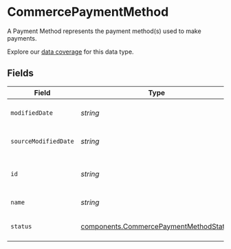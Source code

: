 # CommercePaymentMethod

A Payment Method represents the payment method(s) used to make payments.

Explore our [data coverage](https://knowledge.codat.io/supported-features/commerce?view=tab-by-data-type&dataType=commerce-paymentMethods) for this data type.


## Fields

| Field                                                                                            | Type                                                                                             | Required                                                                                         | Description                                                                                      | Example                                                                                          |
| ------------------------------------------------------------------------------------------------ | ------------------------------------------------------------------------------------------------ | ------------------------------------------------------------------------------------------------ | ------------------------------------------------------------------------------------------------ | ------------------------------------------------------------------------------------------------ |
| `modifiedDate`                                                                                   | *string*                                                                                         | :heavy_minus_sign:                                                                               | N/A                                                                                              | 2022-10-23 00:00:00 +0000 UTC                                                                    |
| `sourceModifiedDate`                                                                             | *string*                                                                                         | :heavy_minus_sign:                                                                               | N/A                                                                                              | 2022-10-23 00:00:00 +0000 UTC                                                                    |
| `id`                                                                                             | *string*                                                                                         | :heavy_check_mark:                                                                               | A unique, persistent identifier for this record                                                  | 13d946f0-c5d5-42bc-b092-97ece17923ab                                                             |
| `name`                                                                                           | *string*                                                                                         | :heavy_minus_sign:                                                                               | The name of the PaymentMethod                                                                    | Alipay                                                                                           |
| `status`                                                                                         | [components.CommercePaymentMethodStatus](../../models/components/commercepaymentmethodstatus.md) | :heavy_minus_sign:                                                                               | Status of the Payment Method.                                                                    |                                                                                                  |